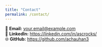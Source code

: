 ```yaml
---
title: "Contact"
permalink: /contact/
---
```


📧 **Email:** your.email@example.com  
💼 **LinkedIn:** https://linkedin.com/in/ascrocks/  
🌐 **GitHub:** https://github.com/achauhan3
